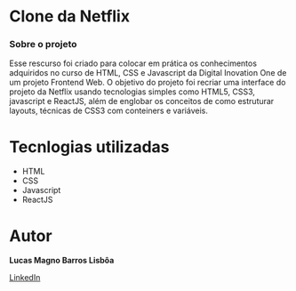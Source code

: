 # Clone da Netflix
<h3> Sobre o projeto </h3>
<p>Esse rescurso foi criado para colocar em prática os conhecimentos adquiridos no curso de HTML, CSS e Javascript da Digital Inovation One de um projeto Frontend Web.
O objetivo do projeto foi recriar uma interface do projeto da Netflix usando tecnologias simples como HTML5, CSS3, javascript e ReactJS, além de englobar os conceitos de como estruturar layouts, técnicas de CSS3 com conteiners e variáveis.</p>

# Tecnlogias utilizadas
<ul>
  <li>HTML</li>
  <li>CSS</li>
  <li>Javascript</li>
  <li>ReactJS</li>
</ul>

# Autor
<p><b>Lucas Magno Barros Lisbôa</b></p>
<p><a href="https://www.linkedin.com/in/lucasmlisboa/" >LinkedIn</a></p>
<a href = "mailto:lucasmlisboa32@gmail.com"></a>
